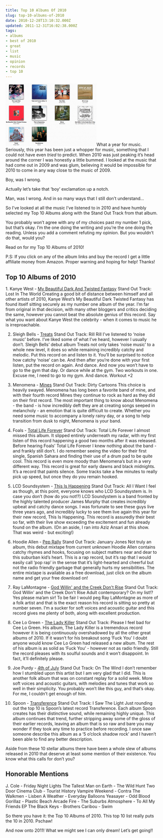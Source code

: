 ```yaml
---
title: Top 10 Albums Of 2010
slug: top-10-albums-of-2010
date: 2010-12-28T13:10:32.000Z
updated: 2011-12-31T16:02:38.000Z
tags:
- albums
- best of 2010
- great
- list
- music
- opinion
- records
- top 10
---
```


<a href="http://blog.harrywolff.com/2010/12/top-10-albums-of-2010/top-10-albums/" rel="attachment wp-att-1103"><img src="/images/posts/2010/12/top-10-albums-300x207.png" alt="" title="top 10 albums" width="300" height="207" class="alignright size-medium wp-image-1103" /></a>What a year for music.  Seriously, this year has been just a whopper for music, something that I could not have even <em>tried</em> to predict.  When 2010 was just peaking it’s head around the corner I was honestly a little bummed.  I looked at the music that had come out in 2009 and was glum, believing it would be impossible for 2010 to come in any way close to the music of 2009.

Boy, was I wrong.

Actually let’s take that ‘boy’ exclamation up a notch.

Man, was I wrong.  And in so many ways that I still don’t understand...

So I’ve looked at all the music I’ve listened to in 2010 and have humbly selected my Top 10 Albums along with the Stand Out Track from that album.

You probably won’t agree with any of my choices past my number 1 pick, but that’s okay.  I’m the one doing the writing and you’re the one doing the reading.  Unless you add a comment refuting my opinion.  But you wouldn’t do that, would you?

Read on for my Top 10 Albums of 2010!<!--more-->

P.S:  If you click on any of the album links and buy the record I get a little affiliate money from Amazon.  Proper warning and hoping for help!  Thanks!

<h2> Top 10 Albums of 2010</h2>
1.  Kanye West - <a href="http://www.amazon.com/dp/B003X2O6KW/?tag=harwol-20">My Beautiful Dark And Twisted Fantasy</a>
Stand Out Track: Lost In The World
Creating a good bit of distance between himself and all other artists of 2010, Kanye West’s My Beautiful Dark Twisted Fantasy has found itself sitting securely as my number one album of the year.  I’m far from original in that decision, with many other bloggers and critics deciding the same, however you cannot beat the absolute genius of this record.  Say what you want about Kanye West the celebrity - when it comes to music he is irreproachable.

2.  Sleigh Bells - <a href="http://www.amazon.com/dp/B003KT3NS4/?tag=harwol-20">Treats</a>
Stand Out Track: Rill Rill
I’ve listened to ‘noise music’ before.  I’ve liked some of what I’ve heard, however I usually don’t.  Sleigh Bells’ debut album Treats not only takes ‘noise music’ to a whole new level, it does so while remaining incredibly catchy and melodic.  Put this record on and listen to it.  You’ll be surprised to notice how catchy ‘noise’ can be.  And then after you’re done with your first listen, put the record on again.  And dance.  And now you won’t have to go to the gym that day.  Or dance while at the gym.  Two workouts in one.  Excuse me, I need to go to my gym.  And dance.  Workout +2

3.  Menomena - <a href="http://www.amazon.com/dp/B003P5AJCG/?tag=harwol-20">Mines</a>
Stand Out Track: Dirty Cartoons
This choice is heavily swayed.  Menomena has long been a favorite band of mine, and with their fourth record Mines they continue to rock as hard as they did on their first record.  The most important thing to know about Menomena - the band - is how incredibly deft they are at creating songs seeped in melancholy - an emotion that is quite difficult to create.  Whether you need some music to accompany a lonely rainy day, or a song to help transition from dusk to night, Menomena is your band.

4.  Foals - <a href="http://www.amazon.com/dp/B003H8WSLQ/?tag=harwol-20">Total Life Forever</a>
Stand Out Track: Total Life Forever
I almost missed this album.  It slipped entirely underneath my radar, with my first listen of this record happening a good two months after it was released.  Before hearing Foals’ Total Life Forever I knew nothing about the band - and frankly still don’t.  I do remember seeing the video for their first single, Spanish Sahara and finding their use of a drum pad to be quite cool.  This record is even more moody than Menomena’s but in a very different way.  This record is great for early dawns and black midnights.  It’s a record that paints silence.  Some tracks take a few minutes to really pick up speed, but once they do you remain hooked.


5.  LCD Soundsystem - <a href="http://www.amazon.com/dp/B003BEE0F8/?tag=harwol-20">This Is Happening</a>
Stand Out Track: All I Want
I feel as though, at this point, everyone knows who LCD Soundsystem is.  In case you don’t (how do you not!?) LCD Soundystem is a band fronted by the highly talented producer James Murphy that creates incredibly upbeat and catchy dance songs.  I was fortunate to see these guys live three years ago, and incredibly lucky to see them live again this year for their new record, This Is Happening.  This record is assuredly their best so far, with their live show exceeding the excitement and fun already found on the album.  (On an aside, I ran into Aziz Ansari at this show.  That was weird - but exciting!)

6.  Hoodie Allen - <a href="http://www.timeforthepeprally.com/">Pep Rally</a>
Stand Out Track: January Jones
Not truly an album, this debut mixtape from current unknown Hoodie Allen contains catchy rhymes and hooks, focusing on subject matters near and dear to this suburban kid’s heart.  This is a rap record, but it’s rap that I would easily call ‘pop rap’ in the sense that it’s light-hearted and cheerful but not the radio friendly garbage that generally hurts my sensibilities.  The entire mixtape is available as a free download, just click on the album name and get your free download on!

7.  Ray LaMontagne - <a href="http://www.amazon.com/dp/B003QCCS36/?tag=harwol-20">God Willin' and the Creek Don't Rise</a>
Stand Out Track: God Willin' and the Creek Don't Rise
Adult contemporary?  On my list!?  Yes please ma’am sir!  To be fair I would peg Ray LaMontagne as more of a folk artist and that is the exact reason his record is sitting so pretty at number seven.  I’m a sucker for soft voices and acoustic guitar and this record gives me plenty of both, along with excellent production.

8.  Cee Lo Green - <a href="http://www.amazon.com/dp/B0041WLBEC/?tag=harwol-20">The Lady Killer</a>
Stand Out Track: Please
I feel bad for Cee Lo Green.  His album, The Lady Killer is a tremendous record however it is being continuously overshadowed by all the other great albums of 2010.  If it wasn’t for his breakout song ‘Fuck You’ I doubt anyone would know Cee Lo Green had released a new album.  The rest of his album is as solid as ‘Fuck You’ - however not as radio friendly.  Still the record pleases with its soulful sounds and it won’t disappoint.  In fact, it’ll definitely please.

9.  Joe Purdy  - <a href="http://www.amazon.com/dp/B003U06B50/?tag=harwol-20">4th of July</a>
Stand Out Track: On The Wind
I don’t remember how I stumbled upon this artist but I am very glad that I did.  This is another folk album that was on constant replay for a solid week.  More soft voices and acoustic guitars, with melodies and tunes that work so well in their simplicity.  You probably won’t like this guy, and that’s okay.  For me, I couldn’t get enough of him.

10.  Spoon - <a href="http://www.amazon.com/dp/B002VDZIIS/?tag=harwol-20">Transference</a>
Stand Out Track: I Saw The Light
Just rounding out the top 10 is Spoon’s latest record Transference.  Each album Spoon creates has their distinctive sound, while remaining highly unique.  This album continues that trend, further stripping away some of the gloss of their earlier records, leaving an album that is so raw and bare you may wonder if they took any time to practice before recording.  I once saw someone describe this album as a ‘5 o’clock shadow rock’ and I haven’t been able to find any better description.

Aside from these 10 stellar albums there have been a whole slew of albums released in 2010 that deserve at least some mention of their existence.  You know what this calls for don’t you?

<h2>Honorable Mentions</h2>

J. Cole - Friday Night Lights
The Tallest Man on Earth - The Wild Hunt
Two Door Cinema Club - Tourist History
Vampire Weekend - Contra
The Walkmen - Lisben
A Weather - Everyday Balloons
Yeasayer - Odd Blood
Gorillaz - Plastic Beach
Arcade Fire - The Suburbs
Atmosphere - To All My Friends EP
The Black Keys - Brothers
Caribou - Swim


So there you have it:  the Top 10 Albums of 2010.  This top 10 list really puts the 10 in 2010.  Pschaw!

And now onto 2011!  What we might see I can only dream!  Let’s get going!!
